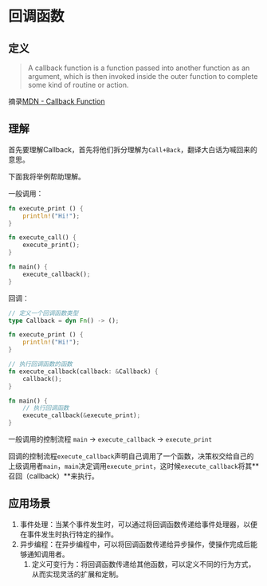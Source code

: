 # 回调函数

## 定义

> A callback function is a function passed into another function as an argument, which is then invoked inside the outer function to complete some kind of routine or action.

摘录[MDN - Callback Function](https://developer.mozilla.org/en-US/docs/Glossary/Callback_function)

## 理解

首先要理解Callback，首先将他们拆分理解为`Call+Back`，翻译大白话为喊回来的意思。

下面我将举例帮助理解。

一般调用：

```rust
fn execute_print () {
    println!("Hi!");
}

fn execute_call() {
    execute_print();
}

fn main() {
    execute_callback();
}
```

回调：

```rust
// 定义一个回调函数类型
type Callback = dyn Fn() -> ();

fn execute_print () {
    println!("Hi!");
}

// 执行回调函数的函数
fn execute_callback(callback: &Callback) {
    callback();
}

fn main() {
    // 执行回调函数
    execute_callback(&execute_print);
}
```

一般调用的控制流程 `main` -> `execute_callback` -> `execute_print`

回调的控制流程`execute_callback`声明自己调用了一个函数，决策权交给自己的上级调用者`main`，`main`决定调用`execute_print`，这时候`execute_callback`将其**召回（callback）**来执行。

## 应用场景

1. 事件处理：当某个事件发生时，可以通过将回调函数传递给事件处理器，以便在事件发生时执行特定的操作。
2. 异步编程：在异步编程中，可以将回调函数传递给异步操作，使操作完成后能够通知调用者。
   1. 定义可变行为：将回调函数传递给其他函数，可以定义不同的行为方式，从而实现灵活的扩展和定制。
